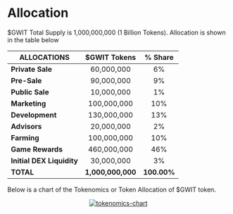 # Allocation

$GWIT Total Supply is 1,000,000,000 (1 Billion Tokens). Allocation is shown in the table below

| **ALLOCATIONS**           | **$GWIT Tokens**  | **% Share** |
| ------------------------- | :---------------: | :---------: |
| **Private Sale**          |    60,000,000     |     6%      |
| **Pre-Sale**              |    90,000,000     |     9%      |
| **Public Sale**           |    10,000,000     |     1%      |
| **Marketing**             |    100,000,000    |     10%     |
| **Development**           |    130,000,000    |     13%     |
| **Advisors**              |    20,000,000     |     2%      |
| **Farming**               |    100,000,000    |     10%     |
| **Game Rewards**          |    460,000,000    |     46%     |
| **Initial DEX Liquidity** |    30,000,000     |     3%      |
| **TOTAL**                 | **1,000,000,000** | **100.00%** |

Below is a chart of the Tokenomics or Token Allocation of $GWIT token.

<center>
<a href="../../images/tokenomics.png" target="_blank"><img src="../../images/tokenomics.png" alt="tokenomics-chart" class="tokenomics"></a>
</center>
